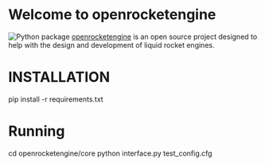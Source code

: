 # Welcome to openrocketengine
![Python package](https://github.com/cmflannery/openrocketengine/workflows/Python%20package/badge.svg)
[openrocketengine](https://github.com/cmflannery/openrocketengine) is an open source project designed to help with the design and development of liquid rocket engines.

# INSTALLATION
pip install -r requirements.txt

# Running
cd openrocketengine/core
python interface.py test_config.cfg

<!-- References -->
[1]: http://soliton.ae.gatech.edu/people/jseitzma/classes/ae6450/bell_nozzle.pdf "GATech: Bell Nozzles"
[2]: https://ntrs.nasa.gov/archive/nasa/casi.ntrs.nasa.gov/19710019929.pdf "Design of Liquid Propellant Rocket Engines"
[3]: https://ntrs.nasa.gov/archive/nasa/casi.ntrs.nasa.gov/19720026079.pdf "Liquid Propellant Rocket Combustion Instability, NASA SP-194"
